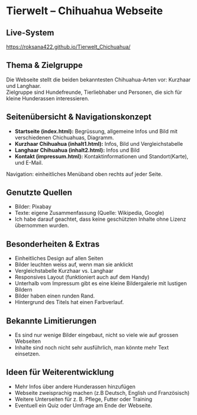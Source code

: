 # Tierwelt – Chihuahua Webseite

##  Live-System
https://roksana422.github.io/Tierwelt_Chichuahua/

## Thema & Zielgruppe
Die Webseite stellt die beiden bekanntesten Chihuahua-Arten vor: Kurzhaar und Langhaar.  
Zielgruppe sind Hundefreunde, Tierliebhaber und Personen, die sich für kleine Hunderassen interessieren.

##  Seitenübersicht & Navigationskonzept
- **Startseite (index.html):** Begrüssung, allgemeine Infos und Bild mit verschiedenen Chichuahuas, Diagramm.
- **Kurzhaar Chihuahua (inhalt1.html):** Infos, Bild und Vergleichstabelle  
- **Langhaar Chihuahua (inhalt2.html):** Infos und Bild 
- **Kontakt (impressum.html):** Kontaktinformationen und Standort(Karte), und E-Mail.

Navigation: einheitliches Menüband oben rechts auf jeder Seite.

##  Genutzte Quellen
- Bilder: Pixabay
- Texte: eigene Zusammenfassung (Quelle: Wikipedia, Google)
- Ich habe darauf geachtet, dass keine geschützten Inhalte ohne Lizenz übernommen wurden.

##  Besonderheiten & Extras
- Einheitliches Design auf allen Seiten
- Bilder leuchten weiss auf, wenn man sie anklickt
- Vergleichstabelle Kurzhaar vs. Langhaar
- Responsives Layout (funktioniert auch auf dem Handy)
- Unterhalb vom Impressum gibt es eine kleine Bildergalerie mit lustigen Bildern
- Bilder haben einen runden Rand.
- Hintergrund des Titels hat einen Farbverlauf.


## Bekannte Limitierungen
- Es sind nur wenige Bilder eingebaut, nicht so viele wie auf grossen Webseiten
- Inhalte sind noch nicht sehr ausführlich, man könnte mehr Text einsetzen.


## Ideen für Weiterentwicklung
- Mehr Infos über andere Hunderassen hinzufügen
- Webseite zweisprachig machen (z.B Deutsch, English und Französisch)
- Weitere Unterseiten für z. B. Pflege, Futter oder Training
- Eventuell ein Quiz oder Umfrage am Ende der Webseite.


